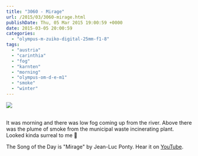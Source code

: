 ```yaml
---
title: "3060 - Mirage"
url: /2015/03/3060-mirage.html
publishDate: Thu, 05 Mar 2015 19:00:59 +0000
date: 2015-03-05 20:00:59
categories: 
  - "olympus-m-zuiko-digital-25mm-f1-8"
tags: 
  - "austria"
  - "carinthia"
  - "fog"
  - "karnten"
  - "morning"
  - "olympus-om-d-e-m1"
  - "smoke"
  - "winter"
---
```

<div class="container">
<div class="center"><a target="_blank" href="https://d25zfm9zpd7gm5.cloudfront.net/1200x1200/2015/20150219_091928_lr.jpg"><img src="https://d25zfm9zpd7gm5.cloudfront.net/0600x0600/2015/20150219_091928_lr.jpg" /></a></div>
</div>
<br />

It was morning and there was low fog coming up from the river. Above there was the plume of smoke from the municipal waste incinerating plant. Looked kinda surreal to me 🙂

The Song of the Day is "Mirage" by Jean-Luc Ponty. Hear it on <a href="https://www.youtube.com/watch?v=sQyTHfO1DWE" target="_blank">YouTube</a>.
